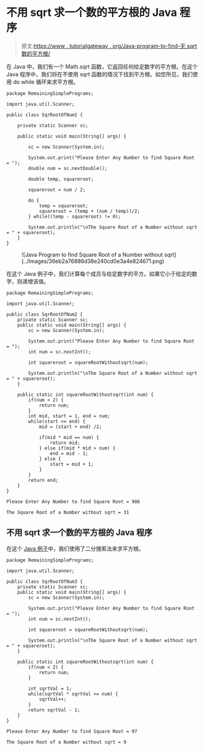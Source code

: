 # 不用 sqrt 求一个数的平方根的 Java 程序

> 原文:[https://www . tutorialgateway . org/Java-program-to-find-无 sqrt 数的平方根/](https://www.tutorialgateway.org/java-program-to-find-square-root-of-a-number-without-sqrt/)

在 Java 中，我们有一个 Math.sqrt 函数，它返回任何给定数字的平方根。在这个 Java 程序中，我们将在不使用 sqrt 函数的情况下找到平方根。如您所见，我们使用 do while 循环来求平方根。

```
package RemainingSimplePrograms;

import java.util.Scanner;

public class SqrRootOfNum1 {

	private static Scanner sc;

	public static void main(String[] args) {

		sc = new Scanner(System.in);

		System.out.print("Please Enter Any Number to find Square Root = ");
		double num = sc.nextDouble();

		double temp, squareroot;

		squareroot = num / 2;

		do {
			temp = squareroot;
			squareroot = (temp + (num / temp))/2;
		} while((temp - squareroot) != 0);

		System.out.println("\nThe Square Root of a Number without sqrt = " + squareroot);
	}
}
```

<figure class="wp-block-image size-large">![Java Program to find Square Root of a Number without sqrt](../Images/36eb2a76886d38e240cd0e3a4e824671.png)</figure>

在这个 Java 例子中，我们计算每个成员与给定数字的平方。如果它小于给定的数字，则递增该值。

```
package RemainingSimplePrograms;

import java.util.Scanner;

public class SqrRootOfNum2 {
	private static Scanner sc;
	public static void main(String[] args) {
		sc = new Scanner(System.in);

		System.out.print("Please Enter Any Number to find Square Root = ");
		int num = sc.nextInt();

		int squareroot = squareRootWithoutsqrt(num);

		System.out.println("\nThe Square Root of a Number without sqrt = " + squareroot);
	}

	public static int squareRootWithoutsqrt(int num) {
		if(num < 2) {
			return num;
		}
		int mid, start = 1, end = num;
		while(start <= end) {
			mid = (start + end) /2;

			if(mid * mid == num) {
				return mid;
			} else if(mid * mid > num) {
				end = mid - 1;
			} else {
				start = mid + 1;
			}
		}
		return end;
	}
}

```

```
Please Enter Any Number to find Square Root = 986

The Square Root of a Number without sqrt = 31 
```

## 不用 sqrt 求一个数的平方根的 Java 程序

在这个 [Java 例子](https://www.tutorialgateway.org/learn-java-programs/)中，我们使用了二分搜索法来求平方根。

```
package RemainingSimplePrograms;

import java.util.Scanner;

public class SqrRootOfNum3 {
	private static Scanner sc;
	public static void main(String[] args) {
		sc = new Scanner(System.in);

		System.out.print("Please Enter Any Number to find Square Root = ");
		int num = sc.nextInt();

		int squareroot = squareRootWithoutsqrt(num);

		System.out.println("\nThe Square Root of a Number without sqrt = " + squareroot);
	}

	public static int squareRootWithoutsqrt(int num) {
		if(num < 2) {
			return num;
		}

		int sqrtVal = 1;
		while(sqrtVal * sqrtVal <= num) {
			sqrtVal++;
		}
		return sqrtVal - 1;
	}
}

```

```
Please Enter Any Number to find Square Root = 97

The Square Root of a Number without sqrt = 9
```